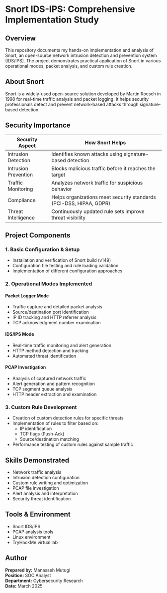 # Snort IDS-IPS: Comprehensive Implementation Study

## Overview
This repository documents my hands-on implementation and analysis of Snort, an open-source network intrusion detection and prevention system (IDS/IPS). The project demonstrates practical application of Snort in various operational modes, packet analysis, and custom rule creation.

## About Snort
Snort is a widely-used open-source solution developed by Martin Roesch in 1998 for real-time traffic analysis and packet logging. It helps security professionals detect and prevent network-based attacks through signature-based detection.

## Security Importance

| Security Aspect | How Snort Helps |
|-----------------|-----------------|
| Intrusion Detection | Identifies known attacks using signature-based detection |
| Intrusion Prevention | Blocks malicious traffic before it reaches the target |
| Traffic Monitoring | Analyzes network traffic for suspicious behavior |
| Compliance | Helps organizations meet security standards (PCI-DSS, HIPAA, GDPR) |
| Threat Intelligence | Continuously updated rule sets improve threat visibility |

## Project Components

### 1. Basic Configuration & Setup
- Installation and verification of Snort build (v149)
- Configuration file testing and rule loading validation
- Implementation of different configuration approaches

### 2. Operational Modes Implemented

#### Packet Logger Mode
- Traffic capture and detailed packet analysis
- Source/destination port identification
- IP ID tracking and HTTP referrer analysis
- TCP acknowledgment number examination

#### IDS/IPS Mode
- Real-time traffic monitoring and alert generation
- HTTP method detection and tracking
- Automated threat identification

#### PCAP Investigation
- Analysis of captured network traffic
- Alert generation and pattern recognition
- TCP segment queue analysis
- HTTP header extraction and examination

### 3. Custom Rule Development
- Creation of custom detection rules for specific threats
- Implementation of rules to filter based on:
  - IP identification
  - TCP flags (Push-Ack)
  - Source/destination matching
- Performance testing of custom rules against sample traffic

## Skills Demonstrated
- Network traffic analysis
- Intrusion detection configuration
- Custom rule writing and optimization
- PCAP file investigation
- Alert analysis and interpretation
- Security threat identification

## Tools & Environment
- Snort IDS/IPS
- PCAP analysis tools
- Linux environment
- TryHackMe virtual lab

## Author
**Prepared by:** Manasseh Mutugi  
**Position:** SOC Analyst  
**Department:** Cybersecurity Research  
**Date:** March 2025

